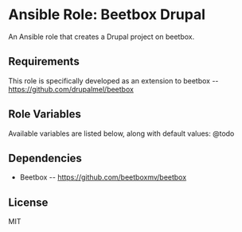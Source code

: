 # Ansible Role: Beetbox Drupal

An Ansible role that creates a Drupal project on beetbox.

## Requirements

This role is specifically developed as an extension to beetbox -- https://github.com/drupalmel/beetbox

## Role Variables

Available variables are listed below, along with default values:
@todo

## Dependencies

- Beetbox -- https://github.com/beetboxmv/beetbox

## License

MIT

